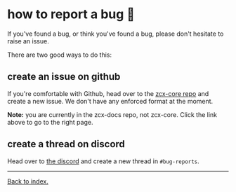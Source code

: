 # how to report a bug 🐞

If you've found a bug, or think you've found a bug, please don't hesitate to raise an issue.

There are two good ways to do this:

## create an issue on github

If you're comfortable with Github, head over to the [zcx-core repo](https://github.com/odisfm/zcx-docs/issues) and create a new issue. We don't have any enforced format at the moment.

**Note:** you are currently in the zcx-docs repo, not zcx-core. Click the link above to go to the right page.
 
## create a thread on discord

Head over to [the discord](https://discord.gg/DCtbuEe8Qr) and create a new thread in `#bug-reports`.

___

[Back to index.](/docs/index)
